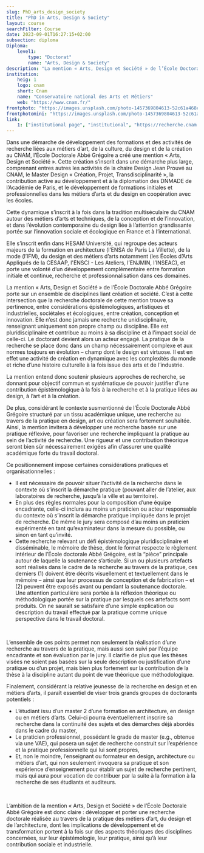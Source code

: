 ```yaml
---
slug: PhD_arts_design_society
title: "PhD in Arts, Design & Society"
layout: course
searchFilter: Course
date: 2023-09-01T16:27:15+02:00
subsection: diploma
Diploma:
    level1:
        type: "Doctorat"
        name: "Arts, Design & Society"
description: "La mention « Arts, Design et Société » de l’École Doctorale Abbé Grégoire (ED 546) porte sur un ensemble de disciplines liant création et société. C’est à cette intersection que la recherche doctorale de cette mention trouve sa pertinence, entre considérations épistémologiques, artistiques et industrielles, sociétales et écologiques, entre création, conception et innovation."
institution:
    heig: 1
    logo: cnam
    short: Cnam
    name: "Conservatoire national des Arts et Métiers"
    web: "https://www.cnam.fr/"
frontphoto: "https://images.unsplash.com/photo-1457369804613-52c61a468e7d?q=80&w=5070&auto=format&fit=crop&ixlib=rb-4.0.3&ixid=M3wxMjA3fDB8MHxwaG90by1wYWdlfHx8fGVufDB8fHx8fA%3D%3D"
frontphotomini: "https://images.unsplash.com/photo-1457369804613-52c61a468e7d?q=70&w=500&auto=format&fit=crop&ixlib=rb-4.0.3&ixid=M3wxMjA3fDB8MHxwaG90by1wYWdlfHx8fGVufDB8fHx8fA%3D%3D"
link:
    1: ["institutional page", "institutional", "https://recherche.cnam.fr/ecole-doctorale-abbe-gregoire/ecole-doctorale-abbe-gregoire-ed-546--470086.kjsp"]
---
```


Dans une démarche de développement des formations et des activités de recherche liées aux métiers d’art, de la culture, du design et de la création au CNAM, l’École Doctorale Abbé Grégoire a créé une mention « Arts, Design et Société ». Cette création s’inscrit dans une démarche plus large, comprenant entres autres les activités de la chaire Design Jean Prouvé au CNAM, le Master Design « Création, Projet, Transdisciplinarité », la contribution active au développement et à la diplomation des DNMADE de l’Académie de Paris, et le développement de formations initiales et professionnelles dans les métiers d’arts et du design en coopération avec les écoles.

Cette dynamique s’inscrit à la fois dans la tradition multiséculaire du CNAM autour des métiers d’arts et techniques, de la conception et de l’innovation, et dans l’évolution contemporaine du design liée à l’attention grandissante portée sur l’innovation sociale et écologique en France et à l’international.

Elle s’inscrit enfin dans HESAM Université, qui regroupe des acteurs majeurs de la formation en architecture (l’ENSA de Paris La Villette), de la mode (l’IFM), du design et des métiers d’arts notamment (les Écoles d’Arts Appliqués de la CESAAP, l'ENSCI - Les Ateliers, l’ENJMIN, l’INSEAC), et porte une volonté d’un développement complémentaire entre formation initiale et continue, recherche et professionnalisation dans ces domaines.

La mention « Arts, Design et Société » de l’École Doctorale Abbé Grégoire porte sur un ensemble de disciplines liant création et société. C’est à cette intersection que la recherche doctorale de cette mention trouve sa pertinence, entre considérations épistémologiques, artistiques et industrielles, sociétales et écologiques, entre création, conception et innovation. Elle n’est donc jamais une recherche unidisciplinaire, renseignant uniquement son propre champ ou discipline. Elle est pluridisciplinaire et contribue au moins à sa discipline et à l’impact social de celle-ci. Le doctorant devient alors un acteur engagé. La pratique de la recherche se place donc dans un champ nécessairement complexe et aux normes toujours en évolution – champ dont le design est virtuose. Il est en effet une activité de création en dynamique avec les complexités du monde et riche d’une histoire culturelle à la fois issue des arts et de l’industrie.

La mention entend donc soutenir plusieurs approches de recherche, se donnant pour objectif commun et systématique de pouvoir justifier d’une contribution épistémologique à la fois à la recherche et à la pratique liées au design, à l’art et à la création. 

De plus, considérant le contexte susmentionné de l’École Doctorale Abbé Grégoire structuré par un tissu académique unique, une recherche au travers de la pratique en design, art ou création sera fortement souhaitée. Ainsi, la mention invitera à développer une recherche basée sur une pratique réflexive, pour favoriser une recherche impliquant la pratique au sein de l’activité de recherche. Une rigueur et une contribution théorique seront bien sûr nécessairement exigées afin d’assurer une qualité académique forte du travail doctoral.

Ce positionnement impose certaines considérations pratiques et organisationnelles :
- Il est nécessaire de pouvoir situer l’activité de la recherche dans le contexte où s’inscrit la démarche pratique (pouvant aller de l’atelier, aux laboratoires de recherche, jusqu’à la ville et au territoire).
- En plus des règles normales pour la composition d’une équipe encadrante, celle-ci inclura au moins un praticien ou acteur responsable du contexte où s’inscrit la démarche pratique impliquée dans le projet de recherche. De même le jury sera composé d’au moins un praticien expérimenté en tant qu’examinateur dans la mesure du possible, ou sinon en tant qu’invité.
- Cette recherche relevant un défi épistémologique pluridisciplinaire et disséminable, le mémoire de thèse, dont le format respecte le règlement intérieur de l’École doctorale Abbé Grégoire, est la “pièce” principale autour de laquelle la soutenance s’articule. Si un ou plusieurs artefacts sont réalisés dans le cadre de la recherche au travers de la pratique, ces derniers (1) doivent être décrits visuellement et textuellement dans le mémoire – ainsi que leur processus de conception et de fabrication – et (2) peuvent être exposés avant ou pendant la soutenance doctorale. Une attention particulière sera portée à la réflexion théorique ou méthodologique portée sur la pratique par lesquels ces artefacts sont produits. On ne saurait se satisfaire d’une simple explication ou description du travail effectué par la pratique comme unique perspective dans le travail doctoral.

&nbsp;

L’ensemble de ces points permet non seulement la réalisation d’une recherche au travers de la pratique, mais aussi son suivi par l’équipe encadrante et son évaluation par le jury. Il clarifie de plus que les thèses visées ne soient pas basées sur la seule description ou justification d’une pratique ou d’un projet, mais bien plus fortement sur la contribution de la thèse à la discipline autant du point de vue théorique que méthodologique.

Finalement, considérant la relative jeunesse de la recherche en design et en métiers d’arts, il paraît essentiel de viser trois grands groupes de doctorants potentiels :
- L’étudiant issu d’un master 2 d’une formation en architecture, en design ou en métiers d’arts. Celui-ci pourra éventuellement inscrire sa recherche dans la continuité des sujets et des démarches déjà abordés dans le cadre du master,
- Le praticien professionnel, possédant le grade de master (e.g., obtenue via une VAE), qui posera un sujet de recherche construit sur l’expérience et la pratique professionnelle qui lui sont propres,
- Et, non le moindre, l’enseignant ou formateur en design, architecture ou métiers d’art, qui non seulement invoquera sa pratique et son expérience d’enseignement pour établir un sujet de recherche pertinent, mais qui aura pour vocation de contribuer par la suite à la formation à la recherche de ses étudiants et auditeurs.

&nbsp;

L’ambition de la mention « Arts, Design et Société » de l’École Doctorale Abbé Grégoire est donc claire : développer et porter une recherche doctorale réalisée au travers de la pratique des métiers d’art, du design et de l’architecture, dont les implications de développement et de transformation portent à la fois sur des aspects théoriques des disciplines concernées, sur leur épistémologie, leur pratique, ainsi qu’à leur contribution sociale et industrielle. 
